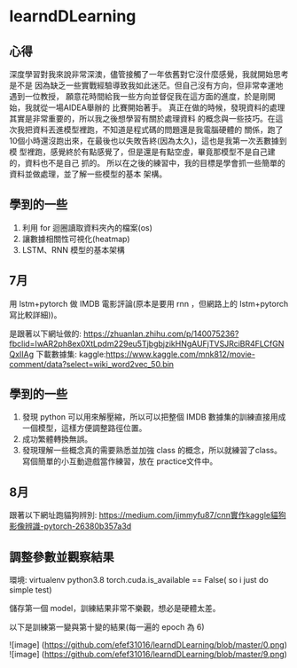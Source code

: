 # learndDLearning

心得
-------


深度學習對我來說非常深澳，儘管接觸了一年依舊對它沒什麼感覺，我就開始思考是不是
因為缺乏一些實戰經驗導致我如此迷茫。但自己沒有方向，但非常幸運地遇到一位教授，
願意花時間給我一些方向並督促我在這方面的進度，於是剛開始，我就從一場AIDEA舉辦的
比賽開始著手。
    真正在做的時候，發現資料的處理其實是非常重要的，所以我之後想學習有關於處理資料
的概念與一些技巧。在這次我把資料丟進模型裡跑，不知道是程式碼的問題還是我電腦硬體的
關係，跑了10個小時還沒跑出來，在最後也以失敗告終(因為太久)，這也是我第一次丟數據到模
型裡跑，感覺終於有點感覺了，但是還是有點空虛，畢竟那模型不是自己建的，資料也不是自己
抓的。
    所以在之後的練習中，我的目標是學會抓一些簡單的資料並做處理，並了解一些模型的基本
架構。

學到的一些
-------


1. 利用 for 迴圈讀取資料夾內的檔案(os)
2. 讓數據相關性可視化(heatmap)
3. LSTM、RNN 模型的基本架構


7月
-------
用 lstm+pytorch 做 IMDB 電影評論(原本是要用 rnn ，但網路上的 lstm+pytorch 寫比較詳細))。

是跟著以下網址做的:
https://zhuanlan.zhihu.com/p/140075236?fbclid=IwAR2ph8ex0XtLpdm229eu5TjbgbjzikHNgAUFjTVSJRciBR4FLCfGNQxIIAg
下載數據集:
kaggle:https://www.kaggle.com/mnk812/movie-comment/data?select=wiki_word2vec_50.bin

學到的一些
-------


1. 發現 python 可以用來解壓縮，所以可以把整個 IMDB 數據集的訓練直接用成一個模型，這樣方便調整路徑位置。
2. 成功繁體轉換無誤。
3. 發現理解一些概念真的需要熟悉並加強 class 的概念，所以就練習了class。寫個簡單的小互動遊戲當作練習，放在 practice文件中。

8月
-------

跟著以下網址跑貓狗辨別:
https://medium.com/jimmyfu87/cnn實作kaggle貓狗影像辨識-pytorch-26380b357a3d

調整參數並觀察結果
-------

環境:
virtualenv
python3.8
torch.cuda.is_available == False( so i just do simple test)

儲存第一個 model，訓練結果非常不樂觀，想必是硬體太差。

以下是訓練第一變與第十變的結果(每一遍的 epoch 為 6)

![image] (https://github.com/efef31016/learndDLearning/blob/master/0.png)
![image] (https://github.com/efef31016/learndDLearning/blob/master/9.png)
